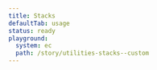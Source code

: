 ```yaml
---
title: Stacks
defaultTab: usage
status: ready
playground:
  system: ec
  path: /story/utilities-stacks--custom
---
```

